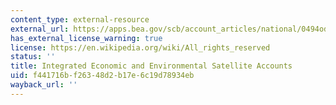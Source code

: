 ```yaml
---
content_type: external-resource
external_url: https://apps.bea.gov/scb/account_articles/national/0494od/maintext.htm
has_external_license_warning: true
license: https://en.wikipedia.org/wiki/All_rights_reserved
status: ''
title: Integrated Economic and Environmental Satellite Accounts
uid: f441716b-f263-48d2-b17e-6c19d78934eb
wayback_url: ''
---
```

